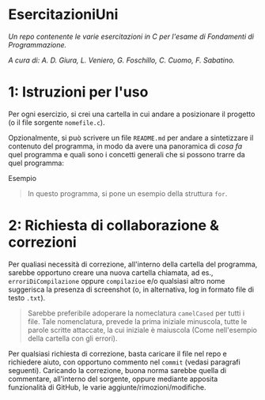 # EsercitazioniUni
 *Un repo contenente le varie esercitazioni in C per l'esame di Fondamenti di Programmazione.*

 *A cura di: A. D. Giura, L. Veniero, G. Foschillo, C. Cuomo, F. Sabatino.*

 # 1: Istruzioni per l'uso
 Per ogni esercizio, si crei una cartella in cui andare a posizionare il progetto (o il file sorgente ```nomefile.c```).
 
 Opzionalmente, si può scrivere un file ```README.md``` per andare a sintetizzare il contenuto del programma, in modo da avere una panoramica di *cosa fa* quel programma e quali sono i concetti generali che si possono trarre da quel programma:
 
 Esempio
 > In questo programma, si pone un esempio della struttura ```for```.

 # 2: Richiesta di collaborazione & correzioni
 Per qualiasi necessità di correzione, all'interno della cartella del programma, sarebbe opportuno creare una nuova cartella chiamata, ad es., ``erroriDiCompilazione`` oppure ``compilazioe`` e/o qualsiasi altro nome suggerisca la presenza di screenshot (o, in alternativa, log in formato file di testo ``.txt``).

 > Sarebbe preferibile adoperare la nomeclatura ``camelCased`` per tutti i file. Tale nomenclatura, prevede la prima iniziale minuscola, tutte le parole scritte attaccate, la cui iniziale è maiuscola (Come nell'esempio della cartella con gli errori).

 Per qualsiasi richiesta di correzione, basta caricare il file nel repo e richiedere aiuto, con opportuno commento nel ``commit`` (vedasi paragrafi seguenti). Caricando la correzione, buona norma sarebbe quella di commentare, all'interno del sorgente, oppure mediante apposita funzionalità di GitHub, le varie aggiunte/rimozioni/modifiche.